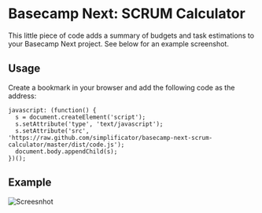 # Basecamp Next: SCRUM Calculator

This little piece of code adds a summary of budgets and task estimations to your Basecamp Next project. See below for an example screenshot.

## Usage

Create a bookmark in your browser and add the following code as the address:

    javascript: (function() {
      s = document.createElement('script');
      s.setAttribute('type', 'text/javascript');
      s.setAttribute('src', 'https://raw.github.com/simplificator/basecamp-next-scrum-calculator/master/dist/code.js');
      document.body.appendChild(s);
    })();

## Example

![Screesnhot](http://tardis1.tinygrab.com/grabs/d3a1bfce725c1e246e89ea202e269ac2fd8c8f4328.png)
